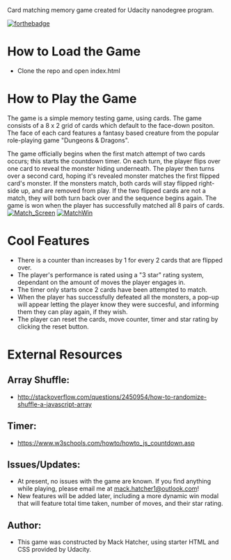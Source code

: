 Card matching memory game created for Udacity nanodegree program. 

[![forthebadge](https://forthebadge.com/images/badges/gluten-free.svg)](https://forthebadge.com)

# How to Load the Game
* Clone the repo and open index.html

# How to Play the Game
The game is a simple memory testing game, using cards. The game consists of a 8 x 2 grid of cards which default to the face-down positon.
The face of each card features a fantasy based creature from the popular role-playing game "Dungeons & Dragons".

The game officially begins when the first match attempt of two cards occurs; this starts the countdown timer. 
On each turn, the player flips over one card to reveal the monster hiding underneath. 
The player then turns over a second card, hoping it's revealed monster matches the first flipped card's monster.
If the monsters match, both cards will stay flipped right-side up, and are removed from play. 
If the two flipped cards are not a match, they will both turn back over and the sequence begins again.
The game is won when the player has successfully matched all 8 pairs of cards. 
<a href="https://ibb.co/kmCpRn"><img src="https://preview.ibb.co/cBx0XS/Match_Screen.jpg" alt="Match_Screen" border="0"></a>
<a href="https://ibb.co/jbXjsS"><img src="https://preview.ibb.co/dpJPsS/MatchWin.jpg" alt="MatchWin" border="0"></a>

# Cool Features
* There is a counter than increases by 1 for every 2 cards that are flipped over.
* The player's performance is rated using a "3 star" rating system, dependant on the amount of moves the player engages in.
* The timer only starts once 2 cards have been attempted to match.
* When the player has successfully defeated all the monsters, a pop-up will appear letting the player know they were succesful, and informing them they can play again, if they wish.
* The player can reset the cards, move counter, timer and star rating by clicking the reset button.

# External Resources

## Array Shuffle:
* http://stackoverflow.com/questions/2450954/how-to-randomize-shuffle-a-javascript-array

## Timer:
* https://www.w3schools.com/howto/howto_js_countdown.asp

## Issues/Updates:
* At present, no issues with the game are known. If you find anything while playing, please email me at mack.hatcher1@outlook.com!
* New features will be added later, including a more dynamic win modal that will feature total time taken, number of moves, and their star rating.
## Author:
* This game was constructed by Mack Hatcher, using starter HTML and CSS provided by Udacity. 
